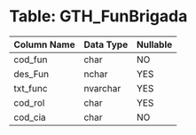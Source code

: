 # Table: GTH_FunBrigada

| Column Name | Data Type | Nullable |
|-------------|-----------|----------|
| cod_fun | char | NO |
| des_Fun | nchar | YES |
| txt_func | nvarchar | YES |
| cod_rol | char | YES |
| cod_cia | char | NO |
